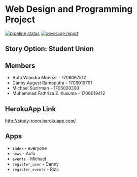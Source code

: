 # Web Design and Programming Project

[![pipeline status](https://gitlab.com/fight-studios/study-room/badges/master/pipeline.svg)](https://gitlab.com/fight-studios/study-room/commits/master)
[![coverage report](https://gitlab.com/fight-studios/study-room/badges/master/coverage.svg)](https://gitlab.com/fight-studios/study-room/commits/master)

## Story Option: Student Union 

## Members
- Aufa Wiandra Moenzil - 1706067512
- Danny August Ramaputra - 1706019791
- Michael Sudirman - 1706020300
- Muhammad Fathriza Z. Kusuma - 1706019412

## HerokuApp Link
http://study-room.herokuapp.com/

## Apps
- `index` - everyone
- `news` - Aufa
- `events` - Michael
- `register_user` - Danny
- `register_events` - Riza

